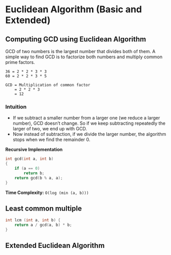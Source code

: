 #  Euclidean Algorithm (Basic and Extended)

## Computing GCD using Euclidean Algorithm

GCD of two numbers is the largest number that divides both of them. A simple way to find GCD is to factorize both numbers and multiply common prime factors.

```
36 = 2 * 2 * 3 * 3
60 = 2 * 2 * 3 * 5

GCD = Multiplication of common factor
    = 2 * 2 * 3
    = 12
```

### Intuition
- If we subtract a smaller number from a larger one (we reduce a larger number), GCD doesn’t change. So if we keep subtracting repeatedly the larger of two, we end up with GCD.
- Now instead of subtraction, if we divide the larger number, the algorithm stops when we find the remainder 0.

**Recursive Implementation**
```c++
int gcd(int a, int b)
{
    if (a == 0)
        return b;
    return gcd(b % a, a);
}
```
**Time Complexity:** `O(log (min (a, b)))`

## Least common multiple
```c++
int lcm (int a, int b) {
    return a / gcd(a, b) * b;
}
```

## Extended Euclidean Algorithm

